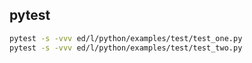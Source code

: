 pytest
-

````sh
pytest -s -vvv ed/l/python/examples/test/test_one.py
pytest -s -vvv ed/l/python/examples/test/test_two.py
````
